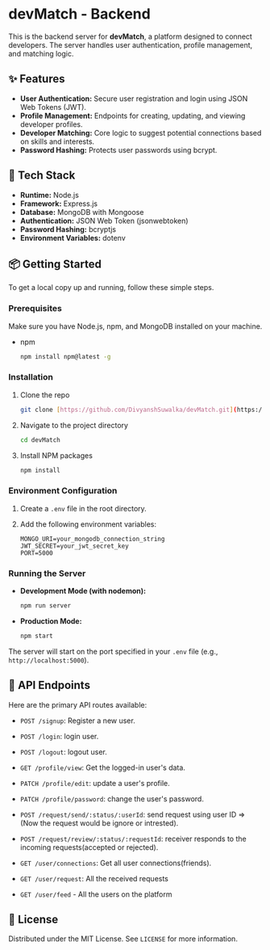 # devMatch - Backend

This is the backend server for **devMatch**, a platform designed to connect developers. The server handles user authentication, profile management, and matching logic.

## ✨ Features

-   **User Authentication:** Secure user registration and login using JSON Web Tokens (JWT).
-   **Profile Management:** Endpoints for creating, updating, and viewing developer profiles.
-   **Developer Matching:** Core logic to suggest potential connections based on skills and interests.
-   **Password Hashing:** Protects user passwords using bcrypt.

## 🚀 Tech Stack

-   **Runtime:** Node.js
-   **Framework:** Express.js
-   **Database:** MongoDB with Mongoose
-   **Authentication:** JSON Web Token (jsonwebtoken)
-   **Password Hashing:** bcryptjs
-   **Environment Variables:** dotenv

## 📦 Getting Started

To get a local copy up and running, follow these simple steps.

### Prerequisites

Make sure you have Node.js, npm, and MongoDB installed on your machine.

-   npm
    ```sh
    npm install npm@latest -g
    ```

### Installation

1.  Clone the repo
    ```sh
    git clone [https://github.com/DivyanshSuwalka/devMatch.git](https://github.com/DivyanshSuwalka/devMatch.git)
    ```
2.  Navigate to the project directory
    ```sh
    cd devMatch
    ```
3.  Install NPM packages
    ```sh
    npm install
    ```

### Environment Configuration

1.  Create a `.env` file in the root directory.
2.  Add the following environment variables:

    ```env
    MONGO_URI=your_mongodb_connection_string
    JWT_SECRET=your_jwt_secret_key
    PORT=5000
    ```

### Running the Server

-   **Development Mode (with nodemon):**
    ```sh
    npm run server
    ```
-   **Production Mode:**
    ```sh
    npm start
    ```

The server will start on the port specified in your `.env` file (e.g., `http://localhost:5000`).

## 🔌 API Endpoints

Here are the primary API routes available:

-   `POST /signup`: Register a new user.
-   `POST /login`: login user.
-   `POST /logout`: logout user.

-   `GET /profile/view`: Get the logged-in user's data.
-   `PATCH /profile/edit`: update a user's profile.
-   `PATCH /profile/password`: change the user's password.

-   `POST /request/send/:status/:userId`: send request using user ID =>(Now the request would be ignore or intrested).
-   `POST /request/review/:status/:requestId`: receiver responds to the incoming requests(accepted or rejected).

-   `GET /user/connections`: Get all user connections(friends).
-   `GET /user/request`: All the received requests
-   `GET /user/feed` - All the users on the platform


## 📜 License
Distributed under the MIT License. See `LICENSE` for more information.
